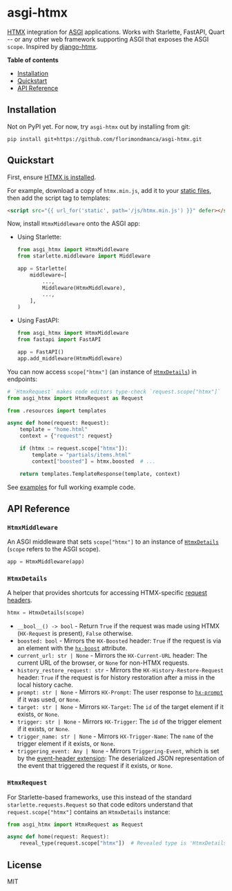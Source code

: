 # asgi-htmx

[HTMX](https://htmx.org) integration for [ASGI](https://asgi.readthedocs.io/en/latest/) applications. Works with Starlette, FastAPI, Quart -- or any other web framework supporting ASGI that exposes the ASGI `scope`. Inspired by [django-htmx](https://github.com/adamchainz/django-htmx).

**Table of contents**

- [Installation](#installation)
- [Quickstart](#quickstart)
- [API Reference](#api-reference)

## Installation

Not on PyPI yet. For now, try `asgi-htmx` out by installing from git:

```
pip install git+https://github.com/florimondmanca/asgi-htmx.git
```

## Quickstart

First, ensure [HTMX is installed](https://htmx.org/docs/#installing).

For example, download a copy of `htmx.min.js`, add it to your [static files](https://www.starlette.io/staticfiles/), then add the script tag to templates:

```html
<script src="{{ url_for('static', path='/js/htmx.min.js') }}" defer></script>
```

Now, install `HtmxMiddleware` onto the ASGI app:

* Using Starlette:

    ```python
    from asgi_htmx import HtmxMiddleware
    from starlette.middleware import Middleware

    app = Starlette(
        middleware=[
            ...,
            Middleware(HtmxMiddleware),
            ...,
        ],
    )

* Using FastAPI:

    ```python
    from asgi_htmx import HtmxMiddleware
    from fastapi import FastAPI

    app = FastAPI()
    app.add_middleware(HtmxMiddleware)
    ```

You can now access `scope["htmx"]` (an instance of [`HtmxDetails`](#htmxdetails)) in endpoints:

```python
# `HtmxRequest` makes code editors type-check `request.scope["htmx"]`
from asgi_htmx import HtmxRequest as Request

from .resources import templates

async def home(request: Request):
    template = "home.html"
    context = {"request": request}

    if (htmx := request.scope["htmx"]):
        template = "partials/items.html"
        context["boosted"] = htmx.boosted  # ...

    return templates.TemplateResponse(template, context)
```

See [examples](./examples) for full working example code.

## API Reference

### `HtmxMiddleware`

An ASGI middleware that sets `scope["htmx"]` to an instance of [`HtmxDetails`](#htmxdetails) (`scope` refers to the ASGI scope).

```python
app = HtmxMiddleware(app)
```

### `HtmxDetails`

A helper that provides shortcuts for accessing HTMX-specific [request headers](https://htmx.org/reference/#request_headers).

```python
htmx = HtmxDetails(scope)
```

* `__bool__() -> bool` - Return `True` if the request was made using HTMX (`HX-Request` is present), `False` otherwise.
* `boosted: bool` - Mirrors the `HX-Boosted` header: `True` if the request is via an element with the [`hx-boost`](https://htmx.org/attributes/hx-boost/) attribute.
* `current_url: str | None` - Mirrors the `HX-Current-URL` header: The current URL of the browser, or `None` for non-HTMX requests.
* `history_restore_request: str` - Mirrors the `HX-History-Restore-Request` header: `True` if the request is for history restoration after a miss in the local history cache.
* `prompt: str | None` - Mirrors `HX-Prompt`: The user response to [`hx-prompt`](https://htmx.org/attributes/hx-prompt/) if it was used, or `None`.
* `target: str | None` - Mirrors `HX-Target`: The `id` of the target element if it exists, or `None`.
* `trigger: str | None` - Mirrors `HX-Trigger`: The `id` of the trigger element if it exists, or `None`.
* `trigger_name: str | None` - Mirrors `HX-Trigger-Name`: The `name` of the trigger element if it exists, or `None`.
* `triggering_event: Any | None` - Mirrors `Triggering-Event`, which is set by the [event-header extension](https://htmx.org/extensions/event-header/): The deserialized JSON representation of the event that triggered the request if it exists, or `None`.

### `HtmxRequest`

For Starlette-based frameworks, use this instead of the standard `starlette.requests.Request` so that code editors understand that `request.scope["htmx"]` contains an `HtmxDetails` instance:

```python
from asgi_htmx import HtmxRequest as Request

async def home(request: Request):
    reveal_type(request.scope["htmx"])  # Revealed type is 'HtmxDetails'
```

## License

MIT
